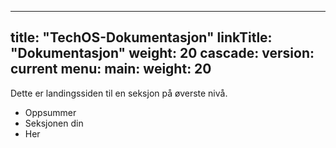 
---
title: "TechOS-Dokumentasjon"
linkTitle: "Dokumentasjon"
weight: 20
cascade:
  version: current
menu:
  main:
    weight: 20
---

Dette er landingssiden til en seksjon på øverste nivå.

* Oppsummer
* Seksjonen din
* Her


